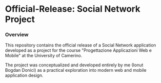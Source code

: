 # Official-Release: Social Network Project

### Overview

This repository contains the official release of a Social Network application developed as a project for the course "Progettazione Applicazioni Web e Mobile" at the University of Camerino.

The project was conceptualized and developed entirely by me (Ionut Bogdan Donici) as a practical exploration into modern web and mobile application design.
